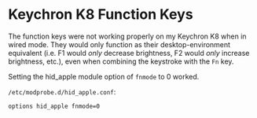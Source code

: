 # Keychron K8 Function Keys

The function keys were not working properly on my Keychron K8 when in wired
mode. They would only function as their desktop-environment equivalent (i.e. F1
would _only_ decrease brightness, F2 would _only_ increase brightness, etc.),
even when combining the keystroke with the `Fn` key.

Setting the hid_apple module option of `fnmode` to 0 worked.

`/etc/modprobe.d/hid_apple.conf`:
```
options hid_apple fnmode=0
```
